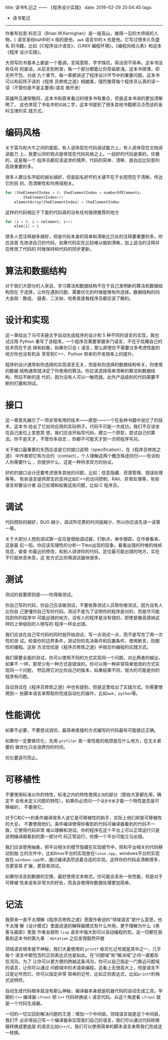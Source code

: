 title: 读书札记之 —— 《程序设计实践》
date: 2016-02-29 20:04:45
tags:
 - 读书笔记
---

作者布拉恩.科尼汉（Brian W.Kernighan）是一座高山，难得一见的大师级的人物。`C`
语言圣经`K&R`中的 `K` 指的是他，`awk` 语言中的 `K` 也是他。它写过很多久负盛名
的书籍，比如《C程序设计语言》，《UNIX 编程环境》，《编程风格元素》和这本《程序
设计实践》。

大师写的书基本上都是一个基调，言简意赅，字字珠玑，简洁但不简单。这本书没有任何
的废话，从前言到附录，每一个部分都能让你受益匪浅。这本书很薄，却无所不包，分成
九个章节，每一章都讲述了程序设计环节中的重要问题。这本书可以和前阵子读的《程序
员修炼之道》相媲美，强烈推荐每个程序员认真的读一读（不管你是不是主要用`C`语言
做开发）

英雄所见通常略同，这本书和原来看过的很多书有重合，但是这本书讲的更加清晰明了。
这也体现了书名中的`实践`二字，这本书提到了很多其他书籍都泛泛而谈的金科玉律的实
践方式。

<!--more-->

# 编码风格

关于菜鸟和大牛之间的差距，有人说体现在代码调试能力上，有人说体现在文档阅读能力
上，我更认同的观点是体现在代码风格之上。一段好的代码是美的，优雅的，这是每一个
程序员都应该追求的境界，代码的简单、清晰、直白远比刻意的高效重要的多。

很多人建议名字起的越长越好，但是起名好坏的关键不在于长短而在于清晰，传达它的目
的，而清晰性和作用域相关。

```cpp
for (theElementIndex = 0; theElementIndex < numberOfElements;
        theElementIndex++)
    elementArray[theElementIndex] = theElementIndex
```

这样的代码相比于下面的代码真的没有任何值得推荐的地方

```cpp
for (i = 0; i < nelement; i++)
    elem[i] = i
```

很多人觉注释越多越好，但是代码本身的简单和清晰比冗长的注释要重要的多。你应该首
先改进自己的代码，如果代码实在比较难以做到清晰，加上适当的注释并在修改了代码的
时候保持和代码的同步更新。

# 算法和数据结构

对于我们大部分的人来说，学习算法和数据结构不在于自己发明新的算法和数据结构而在
于选择，让你在遇到问题、需要优化的时候能够有所选择。数据结构的四大金刚：数组、
链表、二叉树、哈希表是每程序员都应该了解的。

# 设计和实现

这一章给出了马可夫链文字自动生成程序的设计和 5 种不同的语言的实现，我也试过用
Python 重写了该程序。一个程序员需要掌握多门语言，不在于炫耀自己的技术而在于选
择和权衡，如果你只会 `C` 语言，那么即使在不需要过多考虑性能的地方你也没有机会
享受到C++、Python 带来的开发效率上的提升。

程序的设计通常和你选择的实现语言无关，但是和你选择的数据结构有关，你使用的数据
结构通常就决定了你使用的算法。你应该选择简单清晰的算法和数据结构，然后不断的迭
代的，因为没有人可以一触而就。此外产品级别的代码需要不断的打磨和测试。

# 接口

这一章首先展示了一项非常有用的技术——原型——一个在各种书籍中说烂了的技术，这本书
给出了它如何应用的实际例子。代码不可能一次成功，我们不应该坐在自己座位上苦思冥
想，我们应该开始写代码，建立一个原型，尝试自己的算法。你不是天才，不管你多自恋
，你都不可能天才到一次把程序写对。

关于接口最重要的东西应该是它的接口说明（specification），在《程序员修炼之道》
中作者把它称为合约（contact），个人理解这两个概念殊途同归——告诉别人你需要什么
，你提供什么，这是一种供求双方的协议。

好的的接口设计还要考虑很多其他的问题，比如：信息隐藏、资源管理、错误处理等等。
有些语言提供原生的支持比如C++的访问控制、RAII、异常处理等，有些语言却要设计者
自己处理和权衡这些问题，比如 C 程序员。

# 调试

代码预防的越好，BUG 越少，调试所花费的时间就越少，所以你应该先读一读第一章。

关于大部分人想到调试第一反应是借助调试器，打断点，单步跟踪，在作者看来，这是最
后一招。你应该先理性的分析一下`BUG`出现的现象，看看出错的时候的栈帧信息，查查
你最近的修改，和别人讲讲你的代码，定位最可能出错的地方，实在不行就休息休息，这
些方式比你用调试器快很多。

# 测试

测试的首要原则是——你得做测试。

你自己写的代码，你自己应该做测试，不要依靠测试人员帮你做测试，因为没有人比你自
己更懂你自己写的代码。测试不是为了证明你的程序是对的，而是尽可能找到你的程序中
可能出错的地方。没有人的程序是没有错的，即使是像高德纳这样的上帝级别的人物写的
程序一样会出错。

我们应该在自己写代码的同时就开始测试，写一点测试一点，而不是写完了再一次性的测
试。检查你的边界条件，测试你的先决条件和后置条件，使用断言，防御性的编程。这些
方法恰恰是《程序员修炼之道》中按合约编程的实践方式。

我们需要全面的测试，你可以使用不同的方式实现同一个问题，对比两者的输出，如果不
一样，那至少有一种方式是错误的。你可以用一种非常简单低效的方式实现同一个问题，
然后用它对比你自己的版本，如果结果不同，很大的可能是你的程序有问题。

自动测试在《程序员修炼之道》中也有提到，但是这里给出了实践方式。你需要使用到一
些脚本语言来帮助你完成自动化的操作，比如`awk`，`python`等。

# 性能调优

如果不必要，不要尝试调优，最简单直接的方式编写的代码最有可能接近正确。

如果你一定要做优化，先用 `profiler` 查一查性能的瓶颈是在什么地方，在无关紧要的
做优化只会浪费你的时间。

优化要适可而止。

# 可移植性

不要使用标准以外的特性，标准之内的特性使用`主流`的部分（那些大家都在用，确定不
会有未定义问题的特性），如果你必须问一个`语言专家`才能一个特性是否是可移植的，
不要用它。

对于C和C++的条件编译很多人说它是可移植性的助手，实际上他们却是可移植性的大忌，
不要使用他们。条件编译使得你看到的代码可编译器看到的代码不一致，它使得代码非常
难以理解和测试。你的程序在这个平台上可以正常运行只是说明编译器看到的那一部分代
码正常运行，你换一个平台可能立马出错。

我们应该使用抽象，把平台相关的细节隐藏在实现细节中，把和平台相关的代码移动到独
立的文件中，比如linux平台的实现放在`linux.cpp`，windows平台的实现放在
`windows.cpp`中，通过编译选项选着合适的实现。这样你的代码会清晰很多，也更容易
扩展，更容易测试。

如果你涉及到数据的交换，最好使用文本格式，你可能会丢失一些性能，但是对于可移植
性来说有非常大的好处，而且会使得你数据处理更加简单。

# 记法

我原来一直不太理解《程序员修炼之道》里面作者说的“领域语言”是什么意思，也不太理
解《设计模式》里面说道的解释器模式有什么作用，更不理解为什么《黑客与画家》里面
作者会鼓吹 `lisp` 语言中强大到可以自动编程的宏。这一切都在我看到这本书的第九章
：`Notation` 之后变得豁然开朗

领域语言根本就不神秘，我们大量使用的 `printf` 格式化记号就是其中之一，几乎每个
语言中都包含的正则表达式也是如此。在“问题域”和“解决域”之间一直都存在鸿沟，为了
让你可以更方便的跨越这条鸿沟，你可以自己指定一门靠近问题域的语言，让你可以通过
问题域中的术语来编程。这看上去很高大上，但是语言不过是记号而已，你可以指定非常
简单的记号，比如正则表达式，比如`printf`的格式说明符。

自动生成代码根本就没有那么神秘，编译器本身就是机器代码的自动生成工具。早期的
`C++` 编译器 `cfront` 把 `C++` 代码转换成 `C` 语言代码，从这个角度看 `cfront`
就是一个代码生成器。

一切的一切又回到解决问题的王道：增加一个中间层。领域语言就是这个中间层，我们不
必非得自己写一个编译器来实现我们自己的语言，我们可以通过代码转换器转换成更底层
的语言比如`C++/C`，我们可以使用简单的脚本语言来帮我们完成这一转换。
